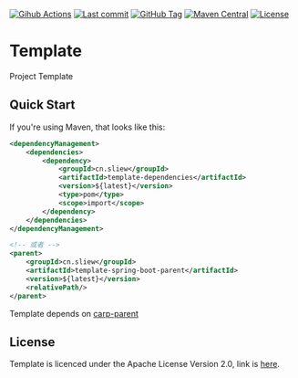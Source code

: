 [![Gihub Actions](https://github.com/flowerfine/template/actions/workflows/ci.yml/badge.svg?branch=main)](https://github.com/flowerfine/template/actions) [![Last commit](https://img.shields.io/github/last-commit/flowerfine/template.svg)](https://github.com/flowerfine/template) [![GitHub Tag](https://img.shields.io/github/v/tag/flowerfine/template)](https://github.com/flowerfine/template/tags) [![Maven Central](https://img.shields.io/maven-central/v/cn.sliew/template)](https://maven-badges.herokuapp.com/maven-central/cn.sliew/template) [![License](https://img.shields.io/github/license/flowerfine/template.svg)](http://www.apache.org/licenses/LICENSE-2.0.html)

# Template

Project Template

## Quick Start

If you're using Maven, that looks like this:

```xml
<dependencyManagement>
    <dependencies>
        <dependency>
            <groupId>cn.sliew</groupId>
            <artifactId>template-dependencies</artifactId>
            <version>${latest}</version>
            <type>pom</type>
            <scope>import</scope>
        </dependency>
    </dependencies>
</dependencyManagement>

<!-- 或者 -->
<parent>
    <groupId>cn.sliew</groupId>
    <artifactId>template-spring-boot-parent</artifactId>
    <version>${latest}</version>
    <relativePath/>
</parent>
```

Template depends on [carp-parent](https://github.com/flowerfine/carp-parent)

## License

Template is licenced under the Apache License Version 2.0, link is [here](https://www.apache.org/licenses/LICENSE-2.0.txt).